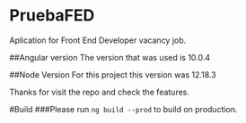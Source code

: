 # PruebaFED
Aplication for Front End Developer vacancy job.

##Angular version
The version that was used is 10.0.4

##Node Version
For this project this version was 12.18.3

Thanks for visit the repo and check the features.

#Build 
###Please run  `ng build --prod` to build on production. 
